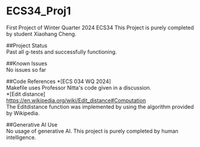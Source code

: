 # ECS34_Proj1
First Project of Winter Quarter 2024 ECS34
This Project is purely completed by student Xiaohang Cheng.

##Project Status<br />
Past all g-tests and successfully functioning.

##Known Issues<br />
No issues so far

##Code References
*[ECS 034 WQ 2024]<br />
Makefile uses Professor Nitta's code given in a discussion. <br />
*[Edit distance]<br />
https://en.wikipedia.org/wiki/Edit_distance#Computation<br />
The Editdistance function was implemented by using the algorithm provided by Wikipedia. <br />

##Generative AI Use<br />
No usage of generative AI. This project is purely completed by human intelligence.
